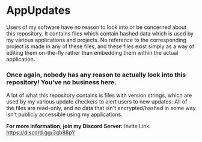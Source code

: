 # AppUpdates
Users of my software have no reason to look into or be concerned about this repository. It contains files which contain hashed data which is used by my various applications and projects. No reference to the corresponding project is made in any of these files, and these files exist simply as a way of editing them on-the-fly rather than embedding them within the actual application.

### Once again, nobody has any reason to actually look into this repository! You've no business here.

A lot of what this repository contains is files with version strings, which are used by my various update checkers to alert users to new updates. All of the files are read-only, and no data that isn't encrypted/hashed in some way isn't publicly accessible using my applications.

**For more information, join my Discord Server:**
Invite Link: https://discord.gg/3qb88pY
